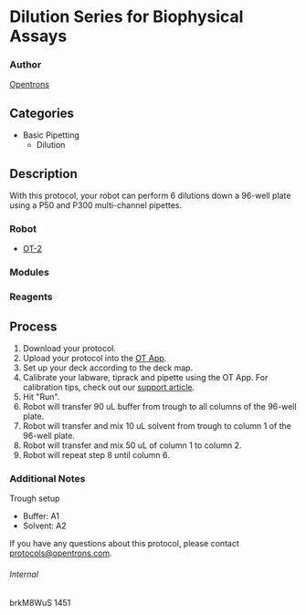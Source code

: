 # Dilution Series for Biophysical Assays

### Author
[Opentrons](http://www.opentrons.com/)

## Categories
* Basic Pipetting
    * Dilution

## Description
With this protocol, your robot can perform 6 dilutions down a 96-well plate using a P50 and P300 multi-channel pipettes.

### Robot
* [OT-2](https://opentrons.com/ot-2)

### Modules

### Reagents

## Process
1. Download your protocol.
2. Upload your protocol into the [OT App](https://opentrons.com/ot-app).
3. Set up your deck according to the deck map.
4. Calibrate your labware, tiprack and pipette using the OT App. For calibration tips, check out our [support article](https://support.opentrons.com/ot-2/getting-started-software-setup/deck-calibration).
5. Hit "Run".
6. Robot will transfer 90 uL buffer from trough to all columns of the 96-well plate.
7. Robot will transfer and mix 10 uL solvent from trough to column 1 of the 96-well plate.
8. Robot will transfer and mix 50 uL of column 1 to column 2.
9. Robot will repeat step 8 until column 6.


### Additional Notes
Trough setup
* Buffer: A1
* Solvent: A2

If you have any questions about this protocol, please contact protocols@opentrons.com.

###### Internal
brkM8WuS
1451
